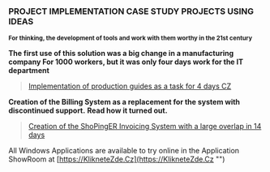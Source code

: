 ### PROJECT IMPLEMENTATION CASE STUDY PROJECTS USING IDEAS
<sup>**For thinking, the development of tools and work with them worthy in the 21st century**</sup>

**The first use of this solution was a big change in a manufacturing company For 1000 workers, but it was only four days work for the IT department**

> [Implementation of production guides as a task for 4 days CZ](https://github.com/liborsvoboda/EASYSYSTEM-EASYSERVER-EN/tree/main/EASYBuilder%26EASYDATACenter_CaseStudies/Implementations%20Case_Studies_CZ.pdf)

**Creation of the Billing System as a replacement for the system with discontinued support.**
**Read how it turned out.**
   

> [Creation of the ShoPingER Invoicing System with a large overlap in 14 days](https://github.com/liborsvoboda/EASYSYSTEM-EASYSERVER-EN/tree/main/EASYBuilder%26EASYDATACenter_CaseStudies/ShoPingER.pdf)


All Windows Applications are available to try online in the Application ShowRoom
at [https://KlikneteZde.Cz](https://KlikneteZde.Cz "")
